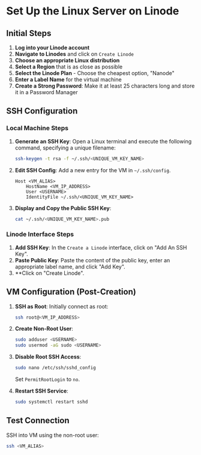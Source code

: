 # Set Up the Linux Server on Linode

## Initial Steps

1. **Log into your Linode account**
2. **Navigate to Linodes** and click on `Create Linode`
3. **Choose an appropriate Linux distribution**
4. **Select a Region** that is as close as possible
5. **Select the Linode Plan** - Choose the cheapest option, "Nanode"
6. **Enter a Label Name** for the virtual machine
7. **Create a Strong Password**: Make it at least 25 characters long and store it in a Password Manager

## SSH Configuration

### Local Machine Steps

1. **Generate an SSH Key**: Open a Linux terminal and execute the following command, specifying a unique filename:
    ```bash
    ssh-keygen -t rsa -f ~/.ssh/<UNIQUE_VM_KEY_NAME>
    ```

2. **Edit SSH Config**: Add a new entry for the VM in `~/.ssh/config`.
    ```text
    Host <VM_ALIAS>
        HostName <VM_IP_ADDRESS>
        User <USERNAME>
        IdentityFile ~/.ssh/<UNIQUE_VM_KEY_NAME>
    ```

3. **Display and Copy the Public SSH Key**:
    ```bash
    cat ~/.ssh/<UNIQUE_VM_KEY_NAME>.pub
    ```

### Linode Interface Steps

1. **Add SSH Key**: In the `Create a Linode` interface, click on "Add An SSH Key".
2. **Paste Public Key**: Paste the content of the public key, enter an appropriate label name, and click "Add Key".
3. **Click on "Create Linode".

## VM Configuration (Post-Creation)

1. **SSH as Root**: Initially connect as root:
    ```bash
    ssh root@<VM_IP_ADDRESS>
    ```

2. **Create Non-Root User**:
    ```bash
    sudo adduser <USERNAME>
    sudo usermod -aG sudo <USERNAME>
    ```

3. **Disable Root SSH Access**:
    ```bash
    sudo nano /etc/ssh/sshd_config
    ```
    Set `PermitRootLogin` to `no`.

4. **Restart SSH Service**:
    ```bash
    sudo systemctl restart sshd
    ```

## Test Connection

SSH into VM using the non-root user:

```bash
ssh <VM_ALIAS>
